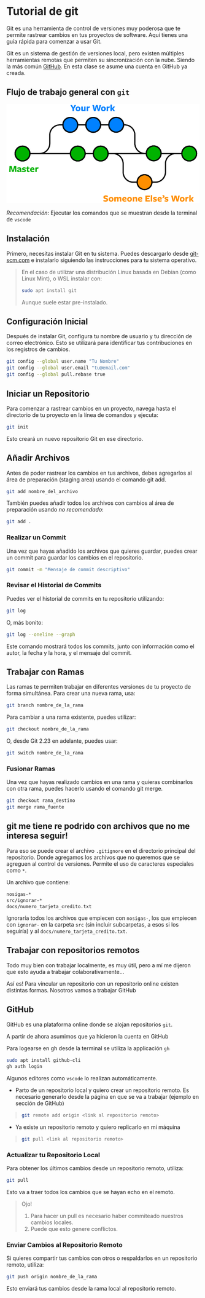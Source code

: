 # Tutorial de git

Git es una herramienta de control de versiones muy poderosa que te permite
rastrear cambios en tus proyectos de software. Aquí tienes una guía rápida para
comenzar a usar Git.

Git es un sistema de gestión de versiones local, pero existen múltiples
herramientas remotas que permiten su sincronización con la nube. Siendo la más
común [GitHub](https://github.com/). En esta clase se asume una cuenta en
GitHub ya creada.


## Flujo de trabajo general con `git`
![Flujo de trabajo](figs/git-branches-merge.png)

_Recomendación_: Ejecutar los comandos que se muestran desde la terminal de
`vscode`

## Instalación

Primero, necesitas instalar Git en tu sistema. Puedes descargarlo desde
[git-scm.com](https://git-scm.com/) e instalarlo siguiendo las instrucciones
para tu sistema operativo.

> En el caso de utilizar una distribución Linux basada en Debian (como Linux
> Mint), o WSL instalar con:
>
> ```bash
> sudo apt install git
> ```
>
> Aunque suele estar pre-instalado.

## Configuración Inicial

Después de instalar Git, configura tu nombre de usuario y tu dirección de
correo electrónico. Esto se utilizará para identificar tus contribuciones en
los registros de cambios.

```bash
git config --global user.name "Tu Nombre"
git config --global user.email "tu@email.com"
git config --global pull.rebase true
```

## Iniciar un Repositorio

Para comenzar a rastrear cambios en un proyecto, navega hasta el directorio de
tu proyecto en la línea de comandos y ejecuta:

```bash
git init
```

Esto creará un nuevo repositorio Git en ese directorio.

## Añadir Archivos

Antes de poder rastrear los cambios en tus archivos, debes agregarlos al área
de preparación (staging area) usando el comando git add.

```bash
git add nombre_del_archivo
```

También puedes añadir todos los archivos con cambios al área de preparación
usando *no recomendado*:

```bash
git add .
```

### Realizar un Commit

Una vez que hayas añadido los archivos que quieres guardar, puedes crear un commit para guardar los cambios en el repositorio.

```bash
git commit -m "Mensaje de commit descriptivo"
```

### Revisar el Historial de Commits

Puedes ver el historial de commits en tu repositorio utilizando:

```bash
git log

```

O, más bonito:

```bash
git log --oneline --graph
```

Este comando mostrará todos los commits, junto con información como el autor,
la fecha y la hora, y el mensaje del commit.

## Trabajar con Ramas

Las ramas te permiten trabajar en diferentes versiones de tu proyecto de forma
simultánea. Para crear una nueva rama, usa:

```bash
git branch nombre_de_la_rama
```

Para cambiar a una rama existente, puedes utilizar:

```bash
git checkout nombre_de_la_rama
```

O, desde Git 2.23 en adelante, puedes usar:

```bash
git switch nombre_de_la_rama
```

### Fusionar Ramas

Una vez que hayas realizado cambios en una rama y quieras combinarlos con otra
rama, puedes hacerlo usando el comando git merge.

```bash
git checkout rama_destino
git merge rama_fuente
```

## git me tiene re podrido con archivos que no me interesa seguir!

Para eso se puede crear el archivo `.gitignore` en el directorio principal del
repositorio. Donde agregamos los archivos que no queremos que se agreguen al
control de versiones. Permite el uso de caracteres especiales como `*`.

Un archivo que contiene:

```
nosigas-*
src/ignorar-*
docs/numero_tarjeta_credito.txt
```

Ignoraría todos los archivos que empiecen con `nosigas-`, los que empiecen con
`ignorar-` en la carpeta `src` (sin incluir subcarpetas, a esos si los
seguiría) y al `docs/numero_tarjeta_credito.txt`.


## Trabajar con repositorios remotos
Todo muy bien con trabajar localmente, es muy útil, pero a mí me dijeron que
esto ayuda a trabajar colaborativamente...

Así es! Para vincular un repositorio con un repositorio online existen
distintas formas. Nosotros vamos a trabajar GitHub

## GitHub
GitHub es una plataforma online donde se alojan repositorios `git`.

A partir de ahora asumimos que ya hicieron la cuenta en GitHub

Para logearse en gh desde la terminal se utiliza la applicación `gh`

```bash
sudo apt install github-cli
gh auth login
```

Algunos editores como `vscode` lo realizan automáticamente.

- Parto de un repositorio local y quiero crear un repositorio remoto.
Es necesario generarlo desde la página en que se va a trabajar (ejemplo en
sección de GitHub)

> ```bash
> git remote add origin <link al repositorio remoto>
> ```

- Ya existe un repositorio remoto y quiero replicarlo en mi máquina

> ```bash
> git pull <link al repositorio remoto>
> ```

### Actualizar tu Repositorio Local

Para obtener los últimos cambios desde un repositorio remoto, utiliza:

```bash
git pull
```

Esto va a traer todos los cambios que se hayan echo en el remoto.

> Ojo!
>
> 1. Para hacer un pull es necesario haber commiteado nuestros cambios locales.
> 2. Puede que esto genere conflictos.

### Enviar Cambios al Repositorio Remoto

Si quieres compartir tus cambios con otros o respaldarlos en un repositorio
remoto, utiliza:


```bash
git push origin nombre_de_la_rama
```

Esto enviará tus cambios desde la rama local al repositorio remoto.
